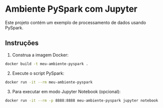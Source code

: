 # Ambiente PySpark com Jupyter

Este projeto contém um exemplo de processamento de dados usando PySpark.

## Instruções

1. Construa a imagem Docker:
```bash
docker build -t meu-ambiente-pyspark .
```

2. Execute o script PySpark:
```bash
docker run -it --rm meu-ambiente-pyspark
```

3. Para executar em modo Jupyter Notebook (opcional):
```bash
docker run -it --rm -p 8888:8888 meu-ambiente-pyspark jupyter notebook --ip 0.0.0.0 --no-browser --allow-root
```
